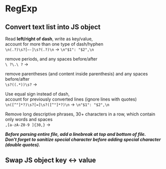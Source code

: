 # RegExp

## **Convert text list into JS object**

Read **left/right of dash**, write as key/value,  
account for more than one type of dash/hyphen  
`\n(.?)\s?[–-]\s?(.?)\n` -&gt; `\n"$1": "$2",\n` 

remove periods, and any spaces before/after  
`\ ?\.\ ?` -&gt; 

remove parentheses \(and content inside parenthesis\) and any spaces before/after  
`\s?((.*))\s?` -&gt; 

Use equal sign instead of dash,   
account for previously converted lines \(ignore lines with quotes\)  
`\n([^"]*?)\s?[=]\s?([^"]*?)\n` -&gt; `\n"$1": "$2",\n`  

Remove long descriptive phrases, 30+ characters in a row, which contain only words and spaces  
`,[a-zA-Z0-9 ]{30,}`  -&gt;

_**Before parsing entire file, add a linebreak at top and bottom of file.**_  
_**Don't forget to sanitize special character before adding special character \(double quotes\).**_

## Swap JS object key &lt;-&gt; value





